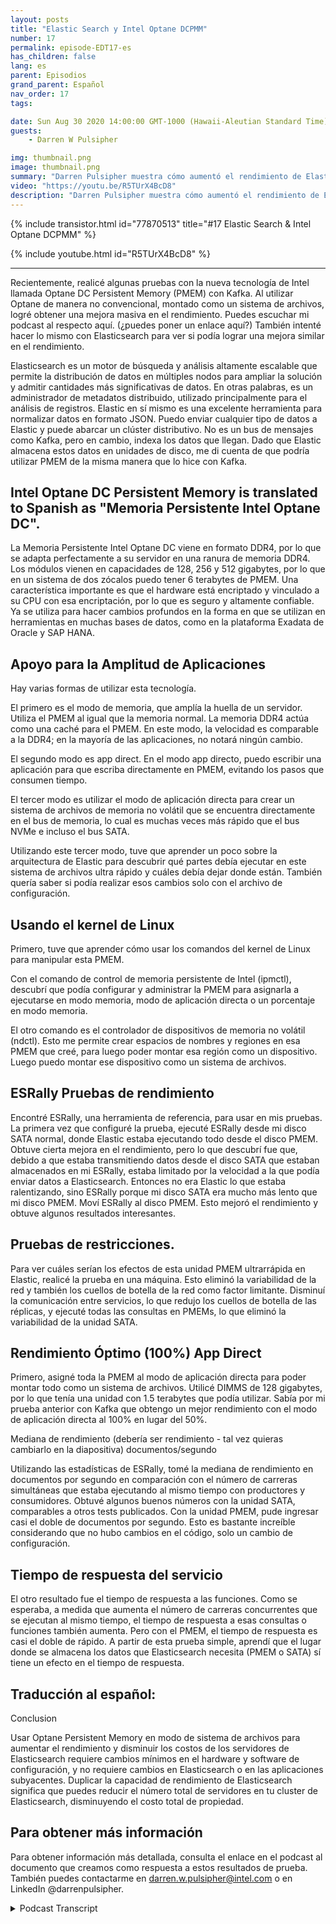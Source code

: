 ```yaml
---
layout: posts
title: "Elastic Search y Intel Optane DCPMM"
number: 17
permalink: episode-EDT17-es
has_children: false
lang: es
parent: Episodios
grand_parent: Español
nav_order: 17
tags:

date: Sun Aug 30 2020 14:00:00 GMT-1000 (Hawaii-Aleutian Standard Time)
guests:
    - Darren W Pulsipher

img: thumbnail.png
image: thumbnail.png
summary: "Darren Pulsipher muestra cómo aumentó el rendimiento de Elasticsearch utilizando la Memoria Persistente Optane de Intel en el modo 100 por ciento de aplicación directa. Sus pruebas muestran un aumento de rendimiento increíble de 2 veces. Al duplicar la capacidad de rendimiento, puedes disminuir enormemente el número de servidores en tu clúster de Elasticsearch."
video: "https://youtu.be/R5TUrX4BcD8"
description: "Darren Pulsipher muestra cómo aumentó el rendimiento de Elasticsearch utilizando la Memoria Persistente Optane de Intel en el modo 100 por ciento de aplicación directa. Sus pruebas muestran un aumento de rendimiento increíble de 2 veces. Al duplicar la capacidad de rendimiento, puedes disminuir enormemente el número de servidores en tu clúster de Elasticsearch."
---
```


<div>
{% include transistor.html id="77870513" title="#17 Elastic Search & Intel Optane DCPMM" %}

{% include youtube.html id="R5TUrX4BcD8" %}
</div>

---

Recientemente, realicé algunas pruebas con la nueva tecnología de Intel llamada Optane DC Persistent Memory (PMEM) con Kafka. Al utilizar Optane de manera no convencional, montado como un sistema de archivos, logré obtener una mejora masiva en el rendimiento. Puedes escuchar mi podcast al respecto aquí. (¿puedes poner un enlace aquí?) También intenté hacer lo mismo con Elasticsearch para ver si podía lograr una mejora similar en el rendimiento.

Elasticsearch es un motor de búsqueda y análisis altamente escalable que permite la distribución de datos en múltiples nodos para ampliar la solución y admitir cantidades más significativas de datos. En otras palabras, es un administrador de metadatos distribuido, utilizado principalmente para el análisis de registros. Elastic en sí mismo es una excelente herramienta para normalizar datos en formato JSON. Puedo enviar cualquier tipo de datos a Elastic y puede abarcar un clúster distributivo. No es un bus de mensajes como Kafka, pero en cambio, indexa los datos que llegan. Dado que Elastic almacena estos datos en unidades de disco, me di cuenta de que podría utilizar PMEM de la misma manera que lo hice con Kafka.

## Intel Optane DC Persistent Memory is translated to Spanish as "Memoria Persistente Intel Optane DC".

La Memoria Persistente Intel Optane DC viene en formato DDR4, por lo que se adapta perfectamente a su servidor en una ranura de memoria DDR4. Los módulos vienen en capacidades de 128, 256 y 512 gigabytes, por lo que en un sistema de dos zócalos puedo tener 6 terabytes de PMEM. Una característica importante es que el hardware está encriptado y vinculado a su CPU con esa encriptación, por lo que es seguro y altamente confiable. Ya se utiliza para hacer cambios profundos en la forma en que se utilizan en herramientas en muchas bases de datos, como en la plataforma Exadata de Oracle y SAP HANA.

## Apoyo para la Amplitud de Aplicaciones

Hay varias formas de utilizar esta tecnología.

El primero es el modo de memoria, que amplía la huella de un servidor. Utiliza el PMEM al igual que la memoria normal. La memoria DDR4 actúa como una caché para el PMEM. En este modo, la velocidad es comparable a la DDR4; en la mayoría de las aplicaciones, no notará ningún cambio.

El segundo modo es app direct. En el modo app directo, puedo escribir una aplicación para que escriba directamente en PMEM, evitando los pasos que consumen tiempo.

El tercer modo es utilizar el modo de aplicación directa para crear un sistema de archivos de memoria no volátil que se encuentra directamente en el bus de memoria, lo cual es muchas veces más rápido que el bus NVMe e incluso el bus SATA.

Utilizando este tercer modo, tuve que aprender un poco sobre la arquitectura de Elastic para descubrir qué partes debía ejecutar en este sistema de archivos ultra rápido y cuáles debía dejar donde están. También quería saber si podía realizar esos cambios solo con el archivo de configuración.

## Usando el kernel de Linux

Primero, tuve que aprender cómo usar los comandos del kernel de Linux para manipular esta PMEM.

Con el comando de control de memoria persistente de Intel (ipmctl), descubrí que podía configurar y administrar la PMEM para asignarla a ejecutarse en modo memoria, modo de aplicación directa o un porcentaje en modo memoria.

El otro comando es el controlador de dispositivos de memoria no volátil (ndctl). Esto me permite crear espacios de nombres y regiones en esa PMEM que creé, para luego poder montar esa región como un dispositivo. Luego puedo montar ese dispositivo como un sistema de archivos.

## ESRally Pruebas de rendimiento

Encontré ESRally, una herramienta de referencia, para usar en mis pruebas. La primera vez que configuré la prueba, ejecuté ESRally desde mi disco SATA normal, donde Elastic estaba ejecutando todo desde el disco PMEM. Obtuve cierta mejora en el rendimiento, pero lo que descubrí fue que, debido a que estaba transmitiendo datos desde el disco SATA que estaban almacenados en mi ESRally, estaba limitado por la velocidad a la que podía enviar datos a Elasticsearch. Entonces no era Elastic lo que estaba ralentizando, sino ESRally porque mi disco SATA era mucho más lento que mi disco PMEM. Moví ESRally al disco PMEM. Esto mejoró el rendimiento y obtuve algunos resultados interesantes.

## Pruebas de restricciones.

Para ver cuáles serían los efectos de esta unidad PMEM ultrarrápida en Elastic, realicé la prueba en una máquina. Esto eliminó la variabilidad de la red y también los cuellos de botella de la red como factor limitante. Disminuí la comunicación entre servicios, lo que redujo los cuellos de botella de las réplicas, y ejecuté todas las consultas en PMEMs, lo que eliminó la variabilidad de la unidad SATA.

## Rendimiento Óptimo (100%) App Direct

Primero, asigné toda la PMEM al modo de aplicación directa para poder montar todo como un sistema de archivos. Utilicé DIMMS de 128 gigabytes, por lo que tenía una unidad con 1.5 terabytes que podía utilizar. Sabía por mi prueba anterior con Kafka que obtengo un mejor rendimiento con el modo de aplicación directa al 100% en lugar del 50%.

Mediana de rendimiento (debería ser rendimiento - tal vez quieras cambiarlo en la diapositiva) documentos/segundo

Utilizando las estadísticas de ESRally, tomé la mediana de rendimiento en documentos por segundo en comparación con el número de carreras simultáneas que estaba ejecutando al mismo tiempo con productores y consumidores. Obtuvé algunos buenos números con la unidad SATA, comparables a otros tests publicados. Con la unidad PMEM, pude ingresar casi el doble de documentos por segundo. Esto es bastante increíble considerando que no hubo cambios en el código, solo un cambio de configuración.

## Tiempo de respuesta del servicio

El otro resultado fue el tiempo de respuesta a las funciones. Como se esperaba, a medida que aumenta el número de carreras concurrentes que se ejecutan al mismo tiempo, el tiempo de respuesta a esas consultas o funciones también aumenta. Pero con el PMEM, el tiempo de respuesta es casi el doble de rápido. A partir de esta prueba simple, aprendí que el lugar donde se almacena los datos que Elasticsearch necesita (PMEM o SATA) sí tiene un efecto en el tiempo de respuesta.

## Traducción al español: 
Conclusion

Usar Optane Persistent Memory en modo de sistema de archivos para aumentar el rendimiento y disminuir los costos de los servidores de Elasticsearch requiere cambios mínimos en el hardware y software de configuración, y no requiere cambios en Elasticsearch o en las aplicaciones subyacentes. Duplicar la capacidad de rendimiento de Elasticsearch significa que puedes reducir el número total de servidores en tu cluster de Elasticsearch, disminuyendo el costo total de propiedad.

## Para obtener más información

Para obtener información más detallada, consulta el enlace en el podcast al documento que creamos como respuesta a estos resultados de prueba. También puedes contactarme en darren.w.pulsipher@intel.com o en LinkedIn @darrenpulsipher.



<details>
<summary> Podcast Transcript </summary>

<p></p>

</details>
